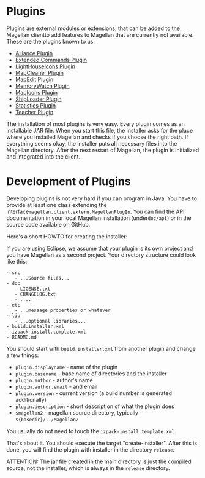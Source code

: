 # Plugins

Plugins are external modules or extensions, that can be added to the Magellan clientto add features to Magellan that are currently not available.
These are the plugins known to us:

* [Alliance Plugin](/en/plugins/alliance)
* [Extended Commands Plugin](/en/plugins/extcmds)
* [LightHouseIcons Plugin](/en/plugins/lighthouseicons)
* [MapCleaner Plugin](/en/plugins/mapcleaner)
* [MapEdit Plugin](/en/plugins/mapedit)
* [MemoryWatch Plugin](/en/plugins/memorywatch)
* [MapIcons Plugin](/en/plugins/mapicons)
* [ShipLoader Plugin](/en/plugins/shiploader)
* [Statistics Plugin](/en/plugins/statistics)
* [Teacher Plugin](/en/plugins/teacher)

The installation of most plugins is very easy. Every plugin comes as an installable
JAR file. When you start this file, the installer asks for the place where you
installed Magellan and checks if you choose the right path. If everything seems
okay, the installer puts all necessary files into the Magellan directory. After the
next restart of Magellan, the plugin is initialized and integrated into the client.

# Development of Plugins

Developing plugins is not very hard if you can program in Java. You have to provide at least one class extending the interface`magellan.client.extern.MagellanPlugIn`. You can find the API documentation in your local Magellan installation (under`doc/api`) or in the source code available on GitHub.

Here's a short HOWTO for creating the installer:

If you are using Eclipse, we assume that your plugin is its own project and you have Magellan as a second project. Your directory structure could look like this:

    - src
       - ...Source files...
    - doc
       - LICENSE.txt
       - CHANGELOG.txt
       - ....
    - etc
       - ...message properties or whatever
    - lib
       - ...optional libraries...
    - build.installer.xml
    - izpack-install.template.xml
    - README.md

You should start with `build.installer.xml` from another plugin and change a few things:


* `plugin.displayname` - name of the plugin
* `plugin.basename` - base name of directories and the installer
* `plugin.author` - author's name
* `plugin.author.email` - and email
* `plugin.version` - current version (a build number is generated additionally)
* `plugin.description` - short description of what the plugin does
* `$magellan2` - magellan source directory, typically `${basedir}/../Magellan2`


You usually do not need to touch the `izpack-install.template.xml`.


That's about it. You should execute the target "create-installer". After this is done, you will find the plugin with installer in the directory `release`.

ATTENTION: The jar file created in the main directory is just the compiled source, not the installer, which is always in the `release` directory.
